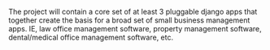 The project will contain a core set of at least 3 pluggable django apps that together create the basis for a broad set of small business management apps.  IE, law office management software, property management software, dental/medical office management software, etc.